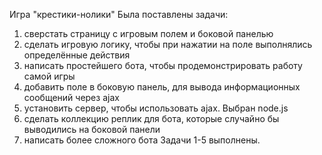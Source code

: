 Игра "крестики-нолики"
Была поставлены задачи:
1) сверстать страницу с игровым полем и боковой панелью
2) сделать игровую логику, чтобы при нажатии на поле выполнялись определённые действия
3) написать простейшего бота, чтобы продемонстрировать работу самой игры
4) добавить поле в боковую панель, для вывода информационных сообщений через ajax
5) установить сервер, чтобы использовать ajax. Выбран node.js
6) сделать коллекцию реплик для бота, которые случайно бы выводились на боковой панели
7) написать более сложного бота
Задачи 1-5 выполнены.
